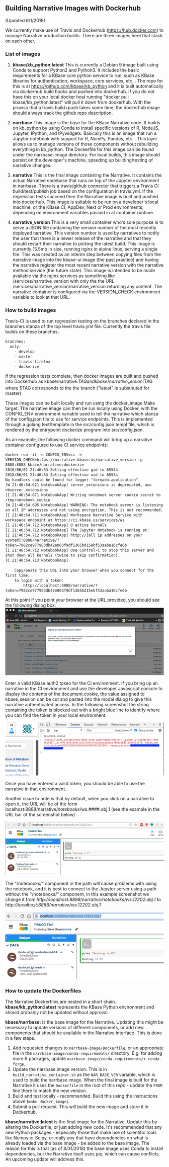 ## Building Narrative Images with Dockerhub
(Updated 6/1/2018)

We currently make use of Travis and Dockerhub (https://hub.docker.com) to manage Narrative production builds. There are three images here that stack on each other.

### List of images
1. **kbase/kb_python:latest**
This is currently a Debian 9 image built using Conda to support Python2 and Python3. It includes the basic requirements for a KBase core python service to run, such as KBase libraries for authentication, workspace, core services, etc... The repo for this is at https://github.com/kbase/kb_python and it is built automatically via dockerhub build hooks and pushed into dockerhub. If you do not have this on your local docker host running "docker pull kbase/kb_python:latest" will pull it down from dockerhub. With the proviso that a travis build+push takes some time, the dockerhub image should always track the github repo description.

2. **narrbase**
This image is the base for the KBase Narrative code. It builds on kb_python by using Conda to install specific versions of R, NodeJS, Jupyter, IPython, and IPywidgets. Basically this is an image that run a Jupyter notebook with support for R, NumPy, Pandas, etc... This layer allows us to manage versions of those components without rebuilding everything in kb_python. The Dockerfile for this image can be found under the narrbase-image directory. For local builds, this image should persist on the developer's machine, speeding up building/testing of narrative changes.

3. **narrative**
This is the final image containing the Narrative. It contains the actual Narrative codebase that runs on top of the Jupyter environment in narrbase. There is a travis/github connector that triggers a Travis CI build/test/publish job based on the configuration in travis.yml. If the regression tests succeed then the Narrative image is built and pushed into dockerhub. This image is suitable to be run on a developer's local machine, or the KBase CI, AppDev, Next or Prod environments, depending on environment variables passed in at container runtime.

4. **narrative_version**
This is a very small container who's sole purpose is to serve a JSON file containing the version number of the most recently deployed narrative. This version number is used by narratives to notify the user that there is a newer release of the narrative and that they should restart their narrative to picking the latest build. This image is currently 15.5mb in size, running nginx in alpine linux, serving a single file. This was created as an interim step between copying files from the narrative image into the kbase-ui image (the past practice) and having the narrative register the most recent narrative version with the narrative method service (the future state). This image is intended to be made available via the nginx services as something like /services/narrative_version with only the the URL /services/narrative_version/narrative_version returning any content. The narrative container is configured via the VERSION_CHECK environment variable to look at that URL.

### How to build images
Travis-CI is used to run regression testing on the branches declared in the branches stanza of the top level travis.yml file. Currently the travis file builds on these branches:
~~~
branches:
  only:
    - develop
    - master
    - travis-firefox
    - dockerize
~~~
If the regression tests complete, then docker images are built and pushed into Dockerhub as kbase/narrative:$TAG and kbase/narrative_version:$TAG where $TAG corresponds to the the branch ("latest" is substituted for master)

These images can be built locally and run using the docker_image Make target. The narrative image can then be run locally using Docker, with the CONFIG_ENV environment variable used to tell the narrative which stanza of the config.json file to use for service endpoints. This is implemented through a golang text/template in the src/config.json.templ file, which is rendered by the entrypoint dockerize program into src/config.json.

As an example, the following docker command will bring up a narrative container configured to use CI service endpoints:
~~~
docker run -it -e CONFIG_ENV=ci -e VERSION_CHECK=https://narrative.kbase.us/narrative_version -p 8888:8888 kbase/narrative:dockerize
2018/06/01 21:46:53 Setting effective gid to 65534
2018/06/01 21:46:53 Setting effective uid to 65534
No handlers could be found for logger "tornado.application"
[W 21:46:54.621 NotebookApp] server_extensions is deprecated, use nbserver_extensions
[I 21:46:54.671 NotebookApp] Writing notebook server cookie secret to /tmp/notebook_cookie
[W 21:46:54.695 NotebookApp] WARNING: The notebook server is listening on all IP addresses and not using encryption. This is not recommended.
[I 21:46:54.711 NotebookApp] Workspace Narrative Service with workspace endpoint at https://ci.kbase.us/services/ws
[I 21:46:54.712 NotebookApp] 0 active kernels
[I 21:46:54.712 NotebookApp] The Jupyter Notebook is running at:
[I 21:46:54.712 NotebookApp] http://[all ip addresses on your system]:8888/narrative/?token=7982ce977983db42e803f9df1365bd15ebf53aaba16cfe6b
[I 21:46:54.712 NotebookApp] Use Control-C to stop this server and shut down all kernels (twice to skip confirmation).
[C 21:46:54.713 NotebookApp]

    Copy/paste this URL into your browser when you connect for the first time,
    to login with a token:
        http://localhost:8888/narrative/?token=7982ce977983db42e803f9df1365bd15ebf53aaba16cfe6b
~~~

At this point if you point your browser at the URL provided, you should see the following dialog box:
![Narrative Token Dialog](../images/NarrativeTokenRequest.png)


Enter a valid KBase auth2 token for the CI environment. If you bring up an narrative in the CI environment and use the developer Javascript console to display the contents of the document.cookie, the value assigned to kbase_session can be cut and pasted into the modal dialog to give this narrative authenticated access. In the following screenshot the string containing the token is blocked out with a bright blue line to identify where you can find the token in your local environment:

![Narrative Cookie Token](../images/NarrativeCookieToken.png)

Once you have entered a valid token, you should be able to use the narrative in that environment.

Another issue to note is that by default, when you click on a narrative to open it, the URL will be of the form localhost:8888/narrative/*notebooks*/ws.####.obj.1 (see the example in the URL bar of the screenshot below)

![Narrative URL Example](../images/NarrativeURLExample.png)

The "/notebooks/" component in the path will cause problems with using the notebook, and it is best to connect to the Jupyter server using a path without the "/notebooks/" component, in this example screenshot we change it from *http://localhost:8888/narrative/notebooks/ws.12202.obj.1* to *http://localhost:8888/narrative/ws.12202.obj.1*

![Shortened Narrative URL Example](../images/NarrativeURLExampleShortened.png)

### How to update the Dockerfiles

The Narrative Dockerfiles are nested in a short chain.
**kbase/kb_python:latest** represents the KBase Python environment and should probably not be updated without approval.

**kbase/narrbase:<version>** is the base image for the Narrative. Updating this might be necessary to update versions of different components, or add new components that should be available in the Narrative interface.
This is done in a few steps.

1. Add requested changes to `narrbase-image/Dockerfile`, or an appropriate file in the `narrbase-image/conda-requirements/` directory. E.g. for adding more R packages, update `narrbase-image/conda-requirements/r.conda-forge`.
2. Update the narrbase image version. This is in `build_narrative_container.sh` as the `NAR_BASE_VER` variable, which is used to build the narrbase image. When the final image is built for the Narrative it uses the `Dockerfile` in the root of this repo - update the `FROM` line there to match the new version.
3. Build and test locally - recommended. Build this using the instructions above (`make docker_image`).
4. Submit a pull request. This will build the new image and store it in Dockerhub.

**kbase/narrative:latest** is the final image for the Narrative. Update this by altering the Dockerfile, or just adding new code. It's recommended that any new Python packages - especially those that make use of scientific tools like Numpy or Scipy, or really any that have dependencies on what is already loaded via the base image - be added to the base image. The reason for this is that (as of 8/31/2018) the base image uses Conda to install dependencies, but the Narrative itself uses pip, which can cause conflicts. An upcoming update will address this.